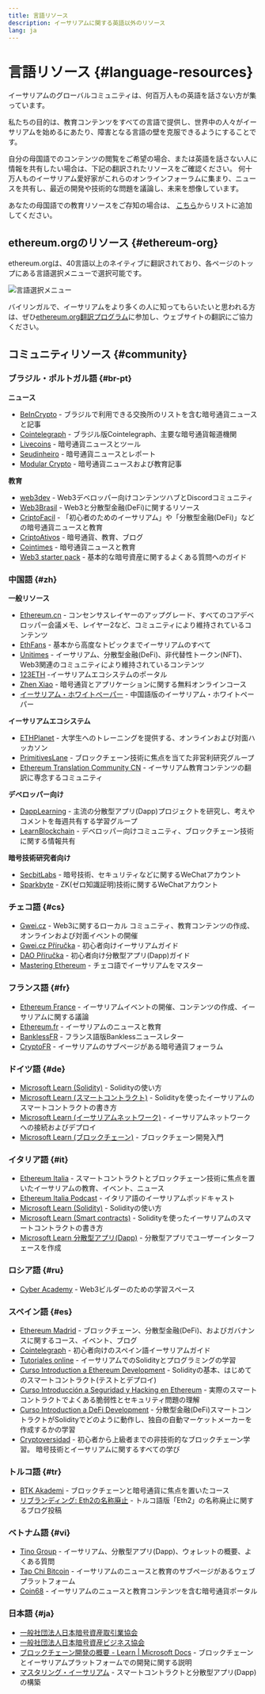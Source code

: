 ```yaml
---
title: 言語リソース
description: イーサリアムに関する英語以外のリソース
lang: ja
---
```


# 言語リソース {#language-resources}

イーサリアムのグローバルコミュニティは、何百万人もの英語を話さない方が集っています。

私たちの目的は、教育コンテンツをすべての言語で提供し、世界中の人々がイーサリアムを始めるにあたり、障害となる言語の壁を克服できるようにすることです。

自分の母国語でのコンテンツの閲覧をご希望の場合、または英語を話さない人に情報を共有したい場合は、下記の翻訳されたリソースをご確認ください。 何十万人ものイーサリアム愛好家がこれらのオンラインフォーラムに集まり、ニュースを共有し、最近の開発や技術的な問題を議論し、未来を想像しています。

あなたの母国語での教育リソースをご存知の場合は、 [こちら](https://github.com/ethereum/ethereum-org-website/issues/new/choose)からリストに追加してください。

## ethereum.orgのリソース {#ethereum-org}

ethereum.orgは、40言語以上のネイティブに翻訳されており、各ページのトップにある言語選択メニューで選択可能です。

![言語選択メニュー](./language-selector-menu.png)

バイリンガルで、イーサリアムをより多くの人に知ってもらいたいと思われる方は、ぜひ[ethereum.org翻訳プログラム](/contributing/translation-program/#translation-program)に参加し、ウェブサイトの翻訳にご協力ください。

## コミュニティリソース {#community}

### ブラジル・ポルトガル語 {#br-pt}

**ニュース**

- [BeInCrypto](http://www.beincrypto.com.br) - ブラジルで利用できる交換所のリストを含む暗号通貨ニュースと記事
- [Cointelegraph](http://cointelegraph.com.br/category/analysis) - ブラジル版Cointelegraph、主要な暗号通貨報道機関
- [Livecoins](http://www.livecoins.com.br/ethereum) - 暗号通貨ニュースとツール
- [Seudinheiro](http://www.seudinheiro.com/criptomoedas/) - 暗号通貨ニュースとレポート
- [Modular Crypto](https://modularcrypto.xyz/) - 暗号通貨ニュースおよび教育記事

**教育**

- [web3dev](https://www.web3dev.com.br/) - Web3デベロッパー向けコンテンツハブとDiscordコミュニティ
- [Web3Brasil](https://github.com/web3brasil/web3brasil) - Web3と分散型金融(DeFi)に関するリソース
- [CriptoFacil](http://www.criptofacil.com/ultimas-noticias/) - 「初心者のためのイーサリアム」や「分散型金融(DeFi)」などの暗号通貨ニュースと教育
- [CriptoAtivos](http://www.criptoativos.wiki.br/) - 暗号通貨、教育、ブログ
- [Cointimes](http://www.cointimes.com.br/) - 暗号通貨ニュースと教育
- [Web3 starter pack](https://docs.google.com/document/d/1X8PSTFH7FTw9J-gbKWM6Y430SWCBT8d4t4pJgFQHJ8E/) - 基本的な暗号資産に関するよくある質問へのガイド

### 中国語 {#zh}

**一般リソース**

- [Ethereum.cn](https://www.ethereum.cn/) - コンセンサスレイヤーのアップグレード、すべてのコアデベロッパー会議メモ、レイヤー2など、コミュニティにより維持されているコンテンツ
- [EthFans](https://github.com/editor-Ajian/EthFans.org-annual-collected-works/) - 基本から高度なトピックまでイーサリアムのすべて
- [Unitimes](https://mp.weixin.qq.com/s/tvloZSDBSOQN9zDQj_91kA) - イーサリアム、分散型金融(DeFi)、非代替性トークン(NFT)、Web3関連のコミュニティにより維持されているコンテンツ
- [123ETH](https://123eth.org/) -イーサリアムエコシステムのポータル
- [Zhen Xiao](http://zhenxiao.com/blockchain/) - 暗号通貨とアプリケーションに関する無料オンラインコース
- [イーサリアム・ホワイトペーパー](https://github.com/ethereum/wiki/wiki/[%E4%B8%AD%E6%96%87]-%E4%BB%A5%E5%A4%AA%E5%9D%8A%E7%99%BD%E7%9A%AE%E4%B9%A6) - 中国語版のイーサリアム・ホワイトペーパー

**イーサリアムエコシステム**

- [ETHPlanet](https://www.ethplanet.org/) - 大学生へのトレーニングを提供する、オンラインおよび対面ハッカソン
- [PrimitivesLane](https://www.primitiveslane.org/) - ブロックチェーン技術に焦点を当てた非営利研究グループ
- [Ethereum Translation Community CN](https://www.notion.so/Ethereum-Translation-Community-CN-05375fe0a94c4214acaf90f42ba40171) - イーサリアム教育コンテンツの翻訳に専念するコミュニティ

**デベロッパー向け**

- [DappLearning](https://github.com/Dapp-Learning-DAO/Dapp-Learning) - 主流の分散型アプリ(Dapp)プロジェクトを研究し、考えやコメントを毎週共有する学習グループ
- [LearnBlockchain](https://learnblockchain.cn/) - デベロッパー向けコミュニティ、ブロックチェーン技術に関する情報共有

**暗号技術研究者向け**

- [SecbitLabs](https://mp.weixin.qq.com/s/69_tqBJpr_sbaKtR1sBRMw) - 暗号技術、セキュリティなどに関するWeChatアカウント
- [Sparkbyte](https://mp.weixin.qq.com/s/9KgKTc_jtJ7bWKdbNPoqvQ) - ZK(ゼロ知識証明)技術に関するWeChatアカウント

### チェコ語 {#cs}

- [Gwei.cz](https://gwei.cz) - Web3に関するローカル コミュニティ、教育コンテンツの作成、オンラインおよび対面イベントの開催
- [Gwei.cz Příručka](https://prirucka.gwei.cz/) - 初心者向けイーサリアムガイド
- [DAO Příručka](https://dao.gwei.cz/) - 初心者向け分散型アプリ(Dapp)ガイド
- [Mastering Ethereum](https://ipfs.io/ipfs/bafybeidvuxhnsgfx3tncpfxheqglkjwmdxclknlgd7s7qggd2a6bzgb27m) - チェコ語でイーサリアムをマスター

### フランス語 {#fr}

- [Ethereum France](https://www.ethereum-france.com/) - イーサリアムイベントの開催、コンテンツの作成、イーサリアムに関する議論
- [Ethereum.fr](https://ethereum.fr/) - イーサリアムのニュースと教育
- [BanklessFR](https://banklessfr.substack.com/) - フランス語版Banklessニュースレター
- [CryptoFR](https://cryptofr.com/category/44/ethereum-general) - イーサリアムのサブページがある暗号通貨フォーラム

### ドイツ語 {#de}

- [Microsoft Learn (Solidity)](https://docs.microsoft.com/de-de/learn/modules/blockchain-learning-solidity/) - Solidityの使い方
- [Microsoft Learn (スマートコントラクト)](https://docs.microsoft.com/de-de/learn/modules/blockchain-solidity-ethereum-smart-contracts/) - Solidityを使ったイーサリアムのスマートコントラクトの書き方
- [Microsoft Learn (イーサリアムネットワーク)](https://docs.microsoft.com/de-de/learn/modules/blockchain-ethereum-networks/) - イーサリアムネットワークへの接続およびデプロイ
- [Microsoft Learn (ブロックチェーン)](https://docs.microsoft.com/de-de/learn/paths/ethereum-blockchain-development/) - ブロックチェーン開発入門

### イタリア語 {#it}

- [Ethereum Italia](https://www.ethereum-italia.it/) - スマートコントラクトとブロックチェーン技術に焦点を置いたイーサリアムの教育、イベント、ニュース
- [Ethereum Italia Podcast](https://www.ethereum-italia.it/podcast/) - イタリア語のイーサリアムポッドキャスト
- [Microsoft Learn (Solidity)](https://docs.microsoft.com/it-it/learn/modules/blockchain-learning-solidity/) - Solidityの使い方
- [Microsoft Learn (Smart contracts)](https://docs.microsoft.com/it-it/learn/modules/blockchain-solidity-ethereum-smart-contracts/) - Solidityを使ったイーサリアムのスマートコントラクトの書き方
- [Microsoft Learn 分散型アプリ(Dapp)](https://docs.microsoft.com/it-it/learn/modules/blockchain-create-ui-decentralized-apps/) - 分散型アプリでユーザーインターフェースを作成

### ロシア語 {#ru}

- [Cyber Academy](https://cyberacademy.dev) - Web3ビルダーのための学習スペース

### スペイン語 {#es}

- [Ethereum Madrid](https://ethereummadrid.com/) - ブロックチェーン、分散型金融(DeFi)、およびガバナンスに関するコース、イベント、ブログ
- [Cointelegraph](https://es.cointelegraph.com/ethereum-for-beginners) - 初心者向けのスペイン語イーサリアムガイド
- [Tutoriales online](https://tutoriales.online/curso/solidity) - イーサリアムでのSolidityとプログラミングの学習
- [Curso Introduction a Ethereum Development](https://youtube.com/playlist?list=PLTqiwJDd_R8y9pfUBjhkVa1IDMwyQz-fU) - Solidityの基本、はじめてのスマートコントラクト(テストとデプロイ)
- [Curso Introducción a Seguridad y Hacking en Ethereum](https://youtube.com/playlist?list=PLTqiwJDd_R8yHOvteko_DmUxUTMHnlfci) - 実際のスマートコントラクトでよくある脆弱性とセキュリティ問題の理解
- [Curso Introduction a DeFi Development](https://youtube.com/playlist?list=PLTqiwJDd_R8zZiP9_jNdaPqA3HqoW2lrS) - 分散型金融(DeFi)スマートコントラクトがSolidityでどのように動作し、独自の自動マーケットメーカーを作成するかの学習
- [Cryptoversidad](https://www.youtube.com/c/Cryptoversidad) - 初心者から上級者までの非技術的なブロックチェーン学習。 暗号技術とイーサリアムに関するすべての学び

### トルコ語 {#tr}

- [BTK Akademi](https://www.btkakademi.gov.tr/portal/course/blokzincir-ve-kripto-paralar-10569#!/about) - ブロックチェーンと暗号通貨に焦点を置いたコース
- [リブランディング: Eth2の名称廃止](https://miningturkiye.org/konu/ethereum-madenciligi-bitiyor-mu-onemli-gelisme.655/) - トルコ語版「Eth2」の名称廃止に関するブログ投稿

### ベトナム語 {#vi}

- [Tino Group](https://wiki.tino.org/ethereum-la-gi/) - イーサリアム、分散型アプリ(Dapp)、ウォレットの概要、よくある質問
- [Tap Chi Bitcoin](https://tapchibitcoin.io/tap-chi/tin-tuc-ethereum-eth) - イーサリアムのニュースと教育のサブページがあるウェブプラットフォーム
- [Coin68](https://coin68.com/ethereum-tieu-diem/) - イーサリアムのニュースと教育コンテンツを含む暗号通貨ポータル

### 日本語 {#ja}

- [一般社団法人日本暗号資産取引業協会](https://jvcea.or.jp/)
- [一般社団法人日本暗号資産ビジネス協会](https://cryptocurrency-association.org/)
- [ブロックチェーン開発の概要 - Learn | Microsoft Docs](https://docs.microsoft.com/ja-jp/learn/paths/ethereum-blockchain-development/) - ブロックチェーンとイーサリアムプラットフォームでの開発に関する説明
- [マスタリング・イーサリアム](https://www.oreilly.co.jp/books/9784873118963/) - スマートコントラクトと分散型アプリ(Dapp)の構築

